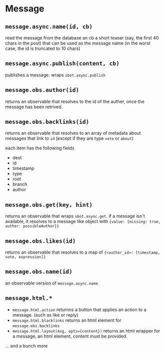 # Message

## `message.async.name(id, cb)`

read the message from the database an cb a short teaser (say, the first 40 chars in the post)
that can be used as the message name (in the worst case, the id is truncated to 10 chars)

## `message.async.publish(content, cb)`

publishes a message. wraps `sbot.async.publish`

## `message.obs.author(id)`

returns an observable that resolves to the id of the auther, once the message has been retrived.

## `message.obs.backlinks(id)`

returns an observable that resolves to an array of metadata about messages that link to `id` (except if they are type `vote` or `about`)

each item has the following fields

* dest
* id
* timestamp
* type
* root
* branch
* author

## `message.obs.get(key, hint)`

returns an observable that wraps `sbot.async.get`. if a message isn't available,
it resolves to a message like object with `{value: {missing: true, author: possibleAuthor}}`

## `message.obs.likes(id)`

returns an observable that resolves to a map of `{<author_id>: [timestamp, vote, expression]}`

## `message.obs.name(id)`

an observable version of `message.async.name`

## `message.html.*`

* `message.html.action` returnns a button that applies an action to a message. (such as like or reply)
* `message.html.blacklinks` returns an html element for `message.obs.backlinks`
* `message.html.layout(msg, opts={content})` returns an html wrapper for a message, an html element, content must be provided.

... and a bunch more
